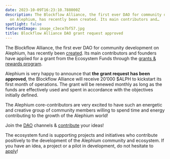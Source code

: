 ```yaml
---
date: 2023-10-09T16:23:10.788000Z
description: The Blockflow Alliance, the first ever DAO for community development
  on Alephium, has recently been created. Its main contributors and…
spotlight: false
featuredImage: image_c3ece7bf57.jpg
title: Blockflow Alliance DAO grant request approved
---
```


The Blockflow Alliance, the first ever DAO for community development on Alephium, has recently been <a href="https://discord.com/channels/747741246667227157/1156214551939919962/1158432340951961733" >created</a>. Its main contributors and founders have applied for a grant from the Ecosystem Funds through the <a href="https://github.com/alephium/community/blob/master/Grant%26RewardProgram.md" >grants &amp; rewards program</a>.

Alephium is very happy to announce that **the grant request has been approved**, the Blockflow Alliance will receive 20’000 \$ALPH to kickstart its first month of operations. The grant will be renewed monthly as long as the funds are effectively used and spent in accordance with the objectives initially defined.

The Alephium core-contributors are very excited to have such an energetic and creative group of community members willing to spend time and energy contributing to the growth of the Alephium world!

Join the <a href="https://discord.com/channels/747741246667227157/1156214551939919962" >DAO</a> channels & <a href="https://discord.com/channels/747741246667227157/1156240220530938017" >contribute</a> your ideas!

The ecosystem fund is supporting projects and initiatives who contribute positively to the development of the Alephium community and ecosystem. If you have an idea, a project or a pilot in development, do not hesitate to <a href="https://github.com/alephium/community/blob/master/Grant%26RewardProgram.md" >apply</a>!
